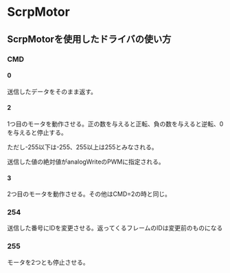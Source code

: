 # ScrpMotor

## ScrpMotorを使用したドライバの使い方

### CMD

#### 0

送信したデータをそのまま返す。

#### 2

1つ目のモータを動作させる。正の数を与えると正転、負の数を与えると逆転、0を与えると停止する。

ただし-255以下は-255、255以上は255とみなされる。

送信した値の絶対値がanalogWriteのPWMに指定される。

#### 3

2つ目のモータを動作させる。その他はCMD=2の時と同じ。

### 254

送信した番号にIDを変更させる。返ってくるフレームのIDは変更前のものになる

### 255

モータを2つとも停止させる。
